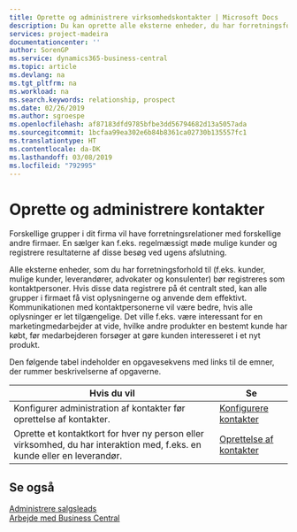 ```yaml
---
title: Oprette og administrere virksomhedskontakter | Microsoft Docs
description: Du kan oprette alle eksterne enheder, du har forretningsforhold til (f.eks. kundeemner, debitorer, kreditorer og konsulenter) som kontaktpersoner.
services: project-madeira
documentationcenter: ''
author: SorenGP
ms.service: dynamics365-business-central
ms.topic: article
ms.devlang: na
ms.tgt_pltfrm: na
ms.workload: na
ms.search.keywords: relationship, prospect
ms.date: 02/26/2019
ms.author: sgroespe
ms.openlocfilehash: af87183dfd9785bfbe3dd56794682d13a5057ada
ms.sourcegitcommit: 1bcfaa99ea302e6b84b8361ca02730b135557fc1
ms.translationtype: HT
ms.contentlocale: da-DK
ms.lasthandoff: 03/08/2019
ms.locfileid: "792995"
---
```

# <a name="creating-and-managing-contacts"></a>Oprette og administrere kontakter
Forskellige grupper i dit firma vil have forretningsrelationer med forskellige andre firmaer. En sælger kan f.eks. regelmæssigt møde mulige kunder og registrere resultaterne af disse besøg ved ugens afslutning.

Alle eksterne enheder, som du har forretningsforhold til (f.eks. kunder, mulige kunder, leverandører, advokater og konsulenter) bør registreres som kontaktpersoner. Hvis disse data registrere på ét centralt sted, kan alle grupper i firmaet få vist oplysningerne og anvende dem effektivt. Kommunikationen med kontaktpersonerne vil være bedre, hvis alle oplysninger er let tilgængelige. Det ville f.eks. være interessant for en marketingmedarbejder at vide, hvilke andre produkter en bestemt kunde har købt, før medarbejderen forsøger at gøre kunden interesseret i et nyt produkt.

Den følgende tabel indeholder en opgavesekvens med links til de emner, der rummer beskrivelserne af opgaverne.

| Hvis du vil | Se |
| --- | --- |
| Konfigurer administration af kontakter før oprettelse af kontakter. |[Konfigurere kontakter](marketing-setup-contacts.md) |
| Oprette et kontaktkort for hver ny person eller virksomhed, du har interaktion med, f.eks. en kunde eller en leverandør. |[Oprettelse af kontakter](marketing-create-contact-companies.md) |

## <a name="see-also"></a>Se også
[Administrere salgsleads](marketing-manage-sales-opportunities.md)  
[Arbejde med Business Central](ui-work-product.md)  
